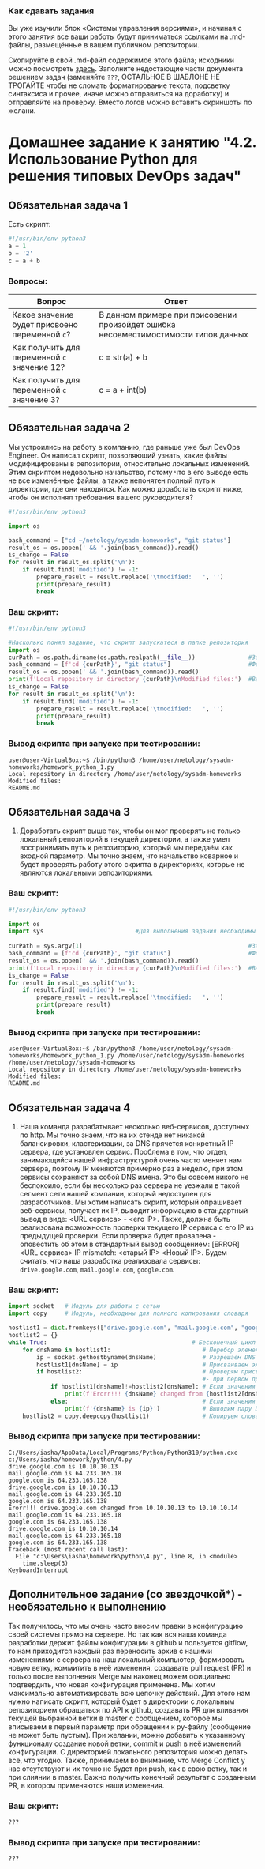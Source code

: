 ### Как сдавать задания

Вы уже изучили блок «Системы управления версиями», и начиная с этого занятия все ваши работы будут приниматься ссылками на .md-файлы, размещённые в вашем публичном репозитории.

Скопируйте в свой .md-файл содержимое этого файла; исходники можно посмотреть [здесь](https://raw.githubusercontent.com/netology-code/sysadm-homeworks/devsys10/04-script-02-py/README.md). Заполните недостающие части документа решением задач (заменяйте `???`, ОСТАЛЬНОЕ В ШАБЛОНЕ НЕ ТРОГАЙТЕ чтобы не сломать форматирование текста, подсветку синтаксиса и прочее, иначе можно отправиться на доработку) и отправляйте на проверку. Вместо логов можно вставить скриншоты по желани.

# Домашнее задание к занятию "4.2. Использование Python для решения типовых DevOps задач"

## Обязательная задача 1

Есть скрипт:
```python
#!/usr/bin/env python3
a = 1
b = '2'
c = a + b
```

### Вопросы:
| Вопрос  | Ответ |
| ------------- | ------------- |
| Какое значение будет присвоено переменной `c`?  | В данном примере при присовении произойдет ошибка несовместимостимости типов данных  |
| Как получить для переменной `c` значение 12?  | c = str(a) + b  |
| Как получить для переменной `c` значение 3?  | c = a + int(b) |

## Обязательная задача 2
Мы устроились на работу в компанию, где раньше уже был DevOps Engineer. Он написал скрипт, позволяющий узнать, какие файлы модифицированы в репозитории, относительно локальных изменений. Этим скриптом недовольно начальство, потому что в его выводе есть не все изменённые файлы, а также непонятен полный путь к директории, где они находятся. Как можно доработать скрипт ниже, чтобы он исполнял требования вашего руководителя?

```python
#!/usr/bin/env python3

import os

bash_command = ["cd ~/netology/sysadm-homeworks", "git status"]
result_os = os.popen(' && '.join(bash_command)).read()
is_change = False
for result in result_os.split('\n'):
    if result.find('modified') != -1:
        prepare_result = result.replace('\tmodified:   ', '')
        print(prepare_result)
        break
```

### Ваш скрипт:
```python
#!/usr/bin/env python3

#Насколько понял задание, что скрипт запускатеся в папке репозитория
import os
curPath = os.path.dirname(os.path.realpath(__file__))               #Записывваем в переменную путь нахождения скрипта
bash_command = [f'cd {curPath}', "git status"]                      #Формируем команду перехода в папку
result_os = os.popen(' && '.join(bash_command)).read()
print(f'Local repository in directory {curPath}\nModified files:')  #Выводим путь к локальному репозиторию
is_change = False
for result in result_os.split('\n'):
    if result.find('modified') != -1:
        prepare_result = result.replace('\tmodified:   ', '')
        print(prepare_result)
        break
```

### Вывод скрипта при запуске при тестировании:
```
user@user-VirtualBox:~$ /bin/python3 /home/user/netology/sysadm-homeworks/homework_python_1.py
Local repository in directory /home/user/netology/sysadm-homeworks
Modified files:
README.md
```

## Обязательная задача 3
1. Доработать скрипт выше так, чтобы он мог проверять не только локальный репозиторий в текущей директории, а также умел воспринимать путь к репозиторию, который мы передаём как входной параметр. Мы точно знаем, что начальство коварное и будет проверять работу этого скрипта в директориях, которые не являются локальными репозиториями.

### Ваш скрипт:
```python
#!/usr/bin/env python3

import os
import sys                          #Для выполнения задания необходимы функции модкля sys
      
curPath = sys.argv[1]                                               #Записывваем в переменную путь, передаваемый в качестве параметра запуска
bash_command = [f'cd {curPath}', "git status"]                      #Формируем команду перехода в папку
result_os = os.popen(' && '.join(bash_command)).read()
print(f'Local repository in directory {curPath}\nModified files:')  #Выводим путь к локальному репозиторию
is_change = False
for result in result_os.split('\n'):
    if result.find('modified') != -1:
        prepare_result = result.replace('\tmodified:   ', '')
        print(prepare_result)
        break
```

### Вывод скрипта при запуске при тестировании:
```
user@user-VirtualBox:~$ /bin/python3 /home/user/netology/sysadm-homeworks/homework_python_1.py /home/user/netology/sysadm-homeworks
/home/user/netology/sysadm-homeworks
Local repository in directory /home/user/netology/sysadm-homeworks
Modified files:
README.md
```

## Обязательная задача 4
1. Наша команда разрабатывает несколько веб-сервисов, доступных по http. Мы точно знаем, что на их стенде нет никакой балансировки, кластеризации, за DNS прячется конкретный IP сервера, где установлен сервис. Проблема в том, что отдел, занимающийся нашей инфраструктурой очень часто меняет нам сервера, поэтому IP меняются примерно раз в неделю, при этом сервисы сохраняют за собой DNS имена. Это бы совсем никого не беспокоило, если бы несколько раз сервера не уезжали в такой сегмент сети нашей компании, который недоступен для разработчиков. Мы хотим написать скрипт, который опрашивает веб-сервисы, получает их IP, выводит информацию в стандартный вывод в виде: <URL сервиса> - <его IP>. Также, должна быть реализована возможность проверки текущего IP сервиса c его IP из предыдущей проверки. Если проверка будет провалена - оповестить об этом в стандартный вывод сообщением: [ERROR] <URL сервиса> IP mismatch: <старый IP> <Новый IP>. Будем считать, что наша разработка реализовала сервисы: `drive.google.com`, `mail.google.com`, `google.com`.

### Ваш скрипт:
```python
import socket   # Модуль для работы с сетью
import copy     # Модуль, необходимы для полного копирования словаря

hostlist1 = dict.fromkeys(["drive.google.com", "mail.google.com", "google.com"])  # Объявляем словарь со списком DNS-имен, в качестве ключей
hostlist2 = {}                                                                    # Объявляем пустой словарь              
while True:                                         # Бесконечный цикл                                 
    for dnsName in hostlist1:                          # Перебор элементов словаря           
        ip = socket.gethostbyname(dnsName)             # Разрешаем DNS имя
        hostlist1[dnsName] = ip                        # Присваиваем элементу словаря значение IP-адреса
        if hostlist2:                                  # Проверям присваивались ли значения в словарь hostlist2 
                                                       #- при первом проходе цикла словари hostlist1 и hostlist2 различаются и это не ошибка
            if hostlist1[dnsName]!=hostlist2[dnsName]: # Если значения IP-разные выводим сообщение об ошибке
                print(f'Erorr!!! {dnsName} changed from {hostlist2[dnsName]} to {hostlist1[dnsName]}')
            else:                                      # Если значения одинаковые -  
                print(f'{dnsName} is {ip}')            # Выводим пару DNS-имя - IP-адрес
    hostlist2 = copy.deepcopy(hostlist1)               # Копируем словарь для сравнения при в следующей итерации цикла
```

### Вывод скрипта при запуске при тестировании:
```
C:/Users/iasha/AppData/Local/Programs/Python/Python310/python.exe c:/Users/iasha/homework/python/4.py    
drive.google.com is 10.10.10.13
mail.google.com is 64.233.165.18
google.com is 64.233.165.138    
drive.google.com is 10.10.10.13
mail.google.com is 64.233.165.18
google.com is 64.233.165.138
Erorr!!! drive.google.com changed from 10.10.10.13 to 10.10.10.14
mail.google.com is 64.233.165.18
google.com is 64.233.165.138
drive.google.com is 10.10.10.14
mail.google.com is 64.233.165.18
google.com is 64.233.165.138
Traceback (most recent call last):
  File "c:\Users\iasha\homework\python\4.py", line 8, in <module>
    time.sleep(3)
KeyboardInterrupt
```

## Дополнительное задание (со звездочкой*) - необязательно к выполнению

Так получилось, что мы очень часто вносим правки в конфигурацию своей системы прямо на сервере. Но так как вся наша команда разработки держит файлы конфигурации в github и пользуется gitflow, то нам приходится каждый раз переносить архив с нашими изменениями с сервера на наш локальный компьютер, формировать новую ветку, коммитить в неё изменения, создавать pull request (PR) и только после выполнения Merge мы наконец можем официально подтвердить, что новая конфигурация применена. Мы хотим максимально автоматизировать всю цепочку действий. Для этого нам нужно написать скрипт, который будет в директории с локальным репозиторием обращаться по API к github, создавать PR для вливания текущей выбранной ветки в master с сообщением, которое мы вписываем в первый параметр при обращении к py-файлу (сообщение не может быть пустым). При желании, можно добавить к указанному функционалу создание новой ветки, commit и push в неё изменений конфигурации. С директорией локального репозитория можно делать всё, что угодно. Также, принимаем во внимание, что Merge Conflict у нас отсутствуют и их точно не будет при push, как в свою ветку, так и при слиянии в master. Важно получить конечный результат с созданным PR, в котором применяются наши изменения. 

### Ваш скрипт:
```python
???
```

### Вывод скрипта при запуске при тестировании:
```
???
```
